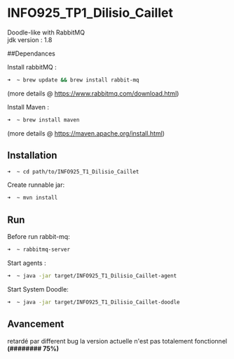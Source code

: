 # INFO925_TP1_Dilisio_Caillet
Doodle-like with RabbitMQ<br>
jdk version : 1.8

##Dependances

Install rabbitMQ :
```bash
➜  ~ brew update && brew install rabbit-mq
```
(more details @ https://www.rabbitmq.com/download.html)

Install Maven :
```bash
➜  ~ brew install maven
```
(more details @ https://maven.apache.org/install.html)

## Installation

```bash
➜  ~ cd path/to/INFO925_T1_Dilisio_Caillet  
```

Create runnable jar:
```bash
➜  ~ mvn install
```
 
## Run

Before run rabbit-mq:
```bash
➜  ~ rabbitmq-server
```

Start agents :
```bash
➜  ~ java -jar target/INFO925_T1_Dilisio_Caillet-agent  
```
Start System Doodle:
```bash
➜  ~ java -jar target/INFO925_T1_Dilisio_Caillet-doodle  
```

## Avancement

retardé par different bug la version actuelle n'est pas totalement fonctionnel
__(########   75%)__